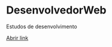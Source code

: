 # DesenvolvedorWeb
 Estudos de desenvolvimento

 <a href="https://geovanefi.github.io/DesenvolvedorWeb/Menu/index"> Abrir link</a>

